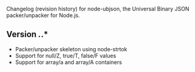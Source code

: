 Changelog (revision history) for node-ubjson,
the Universal Binary JSON packer/unpacker for Node.js.

## Version *.*.*

  * Packer/unpacker skeleton using node-strtok
  * Support for null/Z, true/T, false/F values
  * Support for array/a and array/A containers

